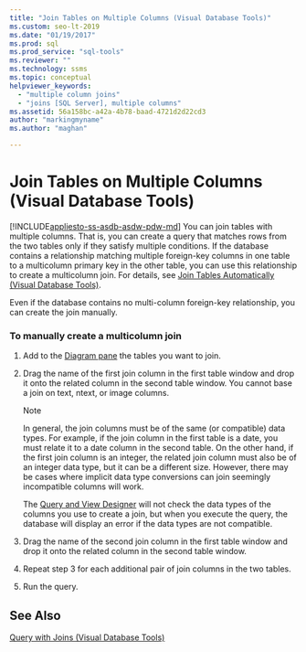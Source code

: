 ```yaml
---
title: "Join Tables on Multiple Columns (Visual Database Tools)"
ms.custom: seo-lt-2019
ms.date: "01/19/2017"
ms.prod: sql
ms.prod_service: "sql-tools"
ms.reviewer: ""
ms.technology: ssms
ms.topic: conceptual
helpviewer_keywords: 
  - "multiple column joins"
  - "joins [SQL Server], multiple columns"
ms.assetid: 56a158bc-a42a-4b78-baad-4721d2d22cd3
author: "markingmyname"
ms.author: "maghan"

---
```

# Join Tables on Multiple Columns (Visual Database Tools)
[!INCLUDE[appliesto-ss-asdb-asdw-pdw-md](../../includes/appliesto-ss-asdb-asdw-pdw-md.md)]
You can join tables with multiple columns. That is, you can create a query that matches rows from the two tables only if they satisfy multiple conditions. If the database contains a relationship matching multiple foreign-key columns in one table to a multicolumn primary key in the other table, you can use this relationship to create a multicolumn join. For details, see [Join Tables Automatically &#40;Visual Database Tools&#41;](../../ssms/visual-db-tools/join-tables-automatically-visual-database-tools.md).  
  
Even if the database contains no multi-column foreign-key relationship, you can create the join manually.  
  
### To manually create a multicolumn join  
  
1.  Add to the [Diagram pane](../../ssms/visual-db-tools/diagram-pane-visual-database-tools.md) the tables you want to join.  
  
2.  Drag the name of the first join column in the first table window and drop it onto the related column in the second table window. You cannot base a join on text, ntext, or image columns.  
  
    > [!NOTE]  
    > In general, the join columns must be of the same (or compatible) data types. For example, if the join column in the first table is a date, you must relate it to a date column in the second table. On the other hand, if the first join column is an integer, the related join column must also be of an integer data type, but it can be a different size. However, there may be cases where implicit data type conversions can join seemingly incompatible columns will work.  
    >   
    > The [Query and View Designer](../../ssms/visual-db-tools/query-and-view-designer-tools-visual-database-tools.md) will not check the data types of the columns you use to create a join, but when you execute the query, the database will display an error if the data types are not compatible.  
  
3.  Drag the name of the second join column in the first table window and drop it onto the related column in the second table window.  
  
4.  Repeat step 3 for each additional pair of join columns in the two tables.  
  
5.  Run the query.  
  
## See Also  
[Query with Joins &#40;Visual Database Tools&#41;](../../ssms/visual-db-tools/query-with-joins-visual-database-tools.md)  
  

